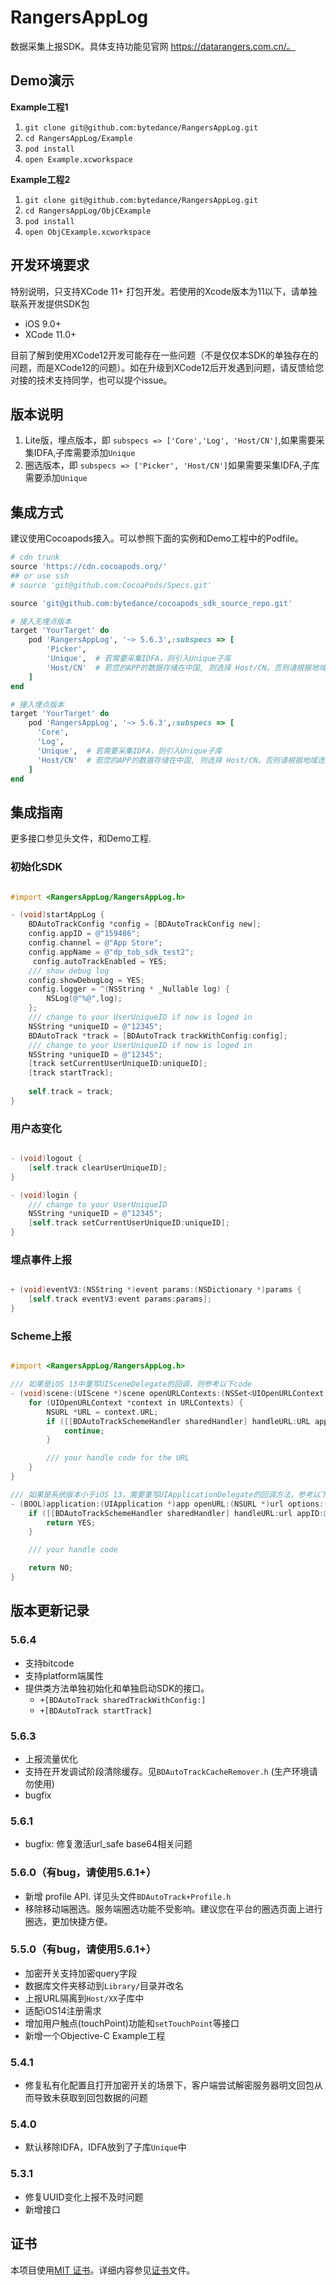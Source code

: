 # RangersAppLog

数据采集上报SDK。具体支持功能见官网 https://datarangers.com.cn/。

## Demo演示

**Example工程1**
1. `git clone git@github.com:bytedance/RangersAppLog.git`
2. `cd RangersAppLog/Example`
3. `pod install`
4. `open Example.xcworkspace`

**Example工程2**
1. `git clone git@github.com:bytedance/RangersAppLog.git`
2. `cd RangersAppLog/ObjCExample`
3. `pod install`
4. `open ObjCExample.xcworkspace`

## 开发环境要求

特别说明，只支持XCode 11+ 打包开发。若使用的Xcode版本为11以下，请单独联系开发提供SDK包

* iOS 9.0+
* XCode 11.0+

目前了解到使用XCode12开发可能存在一些问题（不是仅仅本SDK的单独存在的问题，而是XCode12的问题）。如在升级到XCode12后开发遇到问题，请反馈给您对接的技术支持同学，也可以提个issue。

## 版本说明

1. Lite版，埋点版本，即 `subspecs => ['Core','Log', 'Host/CN']`,如果需要采集IDFA,子库需要添加`Unique`
3. 圈选版本，即 `subspecs => ['Picker', 'Host/CN']`如果需要采集IDFA,子库需要添加`Unique`

## 集成方式

建议使用Cocoapods接入。可以参照下面的实例和Demo工程中的Podfile。

```ruby
# cdn trunk
source 'https://cdn.cocoapods.org/'
## or use ssh
# source 'git@github.com:CocoaPods/Specs.git'

source 'git@github.com:bytedance/cocoapods_sdk_source_repo.git'

# 接入无埋点版本
target 'YourTarget' do
    pod 'RangersAppLog', '~> 5.6.3',:subspecs => [
        'Picker',
        'Unique',  # 若需要采集IDFA，则引入Unique子库
        'Host/CN'  # 若您的APP的数据存储在中国, 则选择 Host/CN。否则请根据地域选择相应 Host 子库
    ]
end

# 接入埋点版本 
target 'YourTarget' do
    pod 'RangersAppLog', '~> 5.6.3',:subspecs => [
      'Core',
      'Log',
      'Unique',  # 若需要采集IDFA，则引入Unique子库
      'Host/CN'  # 若您的APP的数据存储在中国, 则选择 Host/CN。否则请根据地域选择相应 Host 子库
    ]
end
```

## 集成指南

更多接口参见头文件，和Demo工程.

### 初始化SDK

```Objective-C

#import <RangersAppLog/RangersAppLog.h>

- (void)startAppLog {
    BDAutoTrackConfig *config = [BDAutoTrackConfig new];
    config.appID = @"159486";
    config.channel = @"App Store";
    config.appName = @"dp_tob_sdk_test2";
	 config.autoTrackEnabled = YES;
    /// show debug log
    config.showDebugLog = YES;
    config.logger = ^(NSString * _Nullable log) {
        NSLog(@"%@",log);
    };
    /// change to your UserUniqueID if now is loged in
    NSString *uniqueID = @"12345";
    BDAutoTrack *track = [BDAutoTrack trackWithConfig:config];
    /// change to your UserUniqueID if now is loged in
    NSString *uniqueID = @"12345";
    [track setCurrentUserUniqueID:uniqueID];
    [track startTrack];
    
    self.track = track;
}

```

### 用户态变化

```Objective-C

- (void)logout {
    [self.track clearUserUniqueID];
}

- (void)login {
    /// change to your UserUniqueID
    NSString *uniqueID = @"12345";
    [self.track setCurrentUserUniqueID:uniqueID];
}

```

### 埋点事件上报

```Objective-C

+ (void)eventV3:(NSString *)event params:(NSDictionary *)params {
    [self.track eventV3:event params:params];
}

```

### Scheme上报

```Objective-C

#import <RangersAppLog/RangersAppLog.h>

/// 如果是iOS 13中重写UISceneDelegate的回调，则参考以下code
- (void)scene:(UIScene *)scene openURLContexts:(NSSet<UIOpenURLContext *> *)URLContexts {
    for (UIOpenURLContext *context in URLContexts) {
        NSURL *URL = context.URL;
        if ([[BDAutoTrackSchemeHandler sharedHandler] handleURL:URL appID:@"appid" scene:scene]) {
            continue;
        }

        /// your handle code for the URL
    }
}

/// 如果是系统版本小于iOS 13，需要重写UIApplicationDelegate的回调方法，参考以下code
- (BOOL)application:(UIApplication *)app openURL:(NSURL *)url options:(NSDictionary<UIApplicationOpenURLOptionsKey, id> *)options {
    if ([[BDAutoTrackSchemeHandler sharedHandler] handleURL:url appID:@"appid" scene:nil]) {
        return YES;
    }

    /// your handle code

    return NO;
}

```

## 版本更新记录
### 5.6.4
- 支持bitcode
- 支持platform端属性
- 提供类方法单独初始化和单独启动SDK的接口。
  - `+[BDAutoTrack sharedTrackWithConfig:]` 
  - `+[BDAutoTrack startTrack]`

### 5.6.3
- 上报流量优化
- 支持在开发调试阶段清除缓存。见`BDAutoTrackCacheRemover.h` (生产环境请勿使用)
- bugfix

### 5.6.1
- bugfix: 修复激活url_safe base64相关问题

### 5.6.0（有bug，请使用5.6.1+）

- 新增 profile API. 详见头文件`BDAutoTrack+Profile.h`
- 移除移动端圈选。服务端圈选功能不受影响。建议您在平台的圈选页面上进行圈选，更加快捷方便。

### 5.5.0（有bug，请使用5.6.1+）

- 加密开关支持加密query字段
- 数据库文件夹移动到`Library/`目录并改名
- 上报URL隔离到`Host/XX`子库中
- 适配iOS14注册需求
- 增加用户触点(touchPoint)功能和`setTouchPoint`等接口
- 新增一个Objective-C Example工程

### 5.4.1

- 修复私有化配置且打开加密开关的场景下，客户端尝试解密服务器明文回包从而导致未获取到回包数据的问题

### 5.4.0

- 默认移除IDFA，IDFA放到了子库`Unique`中

### 5.3.1

- 修复UUID变化上报不及时问题
- 新增接口


## 证书

本项目使用[MIT 证书](LICENSE)。详细内容参见[证书](LICENSE)文件。

